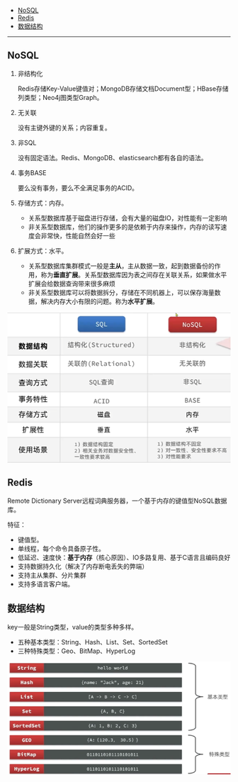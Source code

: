 - [NoSQL](#nosql)
- [Redis](#redis)
- [数据结构](#数据结构)


---
## NoSQL

1. 非结构化

    Redis存储Key-Value键值对；MongoDB存储文档Document型；HBase存储列类型；Neo4j图类型Graph。
2. 无关联

    没有主键外键的关系；内容重复。
3. 非SQL

    没有固定语法。Redis、MongoDB、elasticsearch都有各自的语法。
4. 事务BASE

    要么没有事务，要么不全满足事务的ACID。
5. 存储方式：内存。
   - 关系型数据库基于磁盘进行存储，会有大量的磁盘IO，对性能有一定影响
   - 非关系型数据库，他们的操作更多的是依赖于内存来操作，内存的读写速度会非常快，性能自然会好一些
6. 扩展方式：水平。
   * 关系型数据库集群模式一般是**主从**，主从数据一致，起到数据备份的作用，称为**垂直扩展**。关系型数据库因为表之间存在关联关系，如果做水平扩展会给数据查询带来很多麻烦
   * 非关系型数据库可以将数据拆分，存储在不同机器上，可以保存海量数据，解决内存大小有限的问题。称为**水平扩展**。

![alt text](../../images/image-79.png)

## Redis

Remote Dictionary Server远程词典服务器，一个基于内存的键值型NoSQL数据库。

特征：
- 键值型。
- 单线程，每个命令具备原子性。
- 低延迟、速度快：**基于内存**（核心原因）、IO多路复用、基于C语言且编码良好
- 支持数据持久化（解决了内存断电丢失的弊端）
- 支持主从集群、分片集群
- 支持多语言客户端。

## 数据结构

key一般是String类型，value的类型多种多样。
- 五种基本类型：String、Hash、List、Set、SortedSet
- 三种特殊类型：Geo、BitMap、HyperLog

![alt text](../../images/image-80.png)